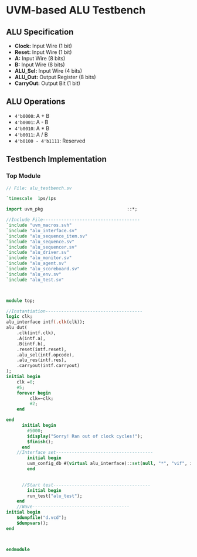 # UVM-based ALU Testbench

## ALU Specification

- **Clock:** Input Wire (1 bit)
- **Reset:** Input Wire (1 bit)
- **A:** Input Wire (8 bits)
- **B:** Input Wire (8 bits)
- **ALU_Sel:** Input Wire (4 bits)
- **ALU_Out:** Output Register (8 bits)
- **CarryOut:** Output Bit (1 bit)

## ALU Operations

- `4'b0000`: A + B
- `4'b0001`: A - B
- `4'b0010`: A * B
- `4'b0011`: A / B
- `4'b0100 - 4'b1111`: Reserved

## Testbench Implementation

### Top Module

```systemverilog
// File: alu_testbench.sv

`timescale  1ps/1ps

import uvm_pkg                                ::*;

//Include File-------------------------------------
`include "uvm_macros.svh"
`include "alu_interface.sv"
`include "alu_sequence_item.sv"
`include "alu_sequence.sv"
`include "alu_sequencer.sv"
`include "alu_driver.sv"
`include "alu_monitor.sv"
`include "alu_agent.sv"
`include "alu_scoreboard.sv"
`include "alu_env.sv"
`include "alu_test.sv"



module top;

//Instantiation-------------------------------------
logic clk;
alu_interface intf(.clk(clk));
alu dut(
    .clk(intf.clk),
    .A(intf.a),
    .B(intf.b),
    .reset(intf.reset),
    .alu_sel(intf.opcode),
    .alu_res(intf.res),
    .carryout(intf.carryout)
);
initial begin
    clk =0;
    #5;
    forever begin
         clk=~clk;
         #2;
    end

end
      initial begin
        #5000;
        $display("Sorry! Ran out of clock cycles!");
        $finish();
      end
    //Interface set-------------------------------------
        initial begin
        uvm_config_db #(virtual alu_interface)::set(null, "*", "vif", intf );
        end
    

      //Start test-------------------------------------
        initial begin
        run_test("alu_test");
    end
    //Wave-------------------------------------
initial begin
    $dumpfile("d.vcd");
    $dumpvars();
end



endmodule
